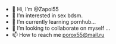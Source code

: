- 👋 Hi, I’m @Zapoi55
- 👀 I’m interested in sex bdsm.
- 🌱 I’m currently learning pornhub...
- 💞️ I’m looking to collaborate on myself ...
- 📫 How to reach me porox55@mail.ru

<!---
Zapoi55/Zapoi55 is a ✨ special ✨ repository because its `README.md` (this file) appears on your GitHub profile.
You can click the Preview link to take a look at your changes.
--->
